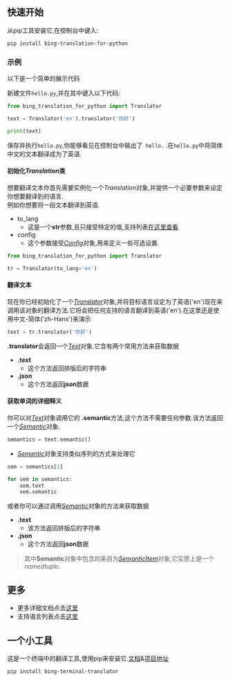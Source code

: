 ## 快速开始
从pip工具安装它,在控制台中键入:

    pip install bing-translation-for-python

### 示例
以下是一个简单的展示代码

新建文件`hello.py`,并在其中键入以下代码:
```python
from bing_translation_for_python import Translator

text = Translator('en').translator('你好')

print(text)
```
保存并执行`hello.py`,你能够看见在控制台中输出了` hello.` .在`hello.py`中将简体中文的文本翻译成为了英语.

<!-- TODO 未定义的url链接-->
#### 初始化*Translation*类
想要翻译文本你首先需要实例化一个*Translation*对象,并提供一个必要参数来设定你想要翻译到的语言.<br>例如你想要将一段文本翻译到英语.
* to_lang
    * 这是一个**str**参数,且只接受特定的值,支持列表[在这里查看][1]
* config
    * 这个参数接受[*Config*](api/config)对象,用来定义一些可选设置.

```python
from bing_translation_for_python import Translator

tr = Translator(to_lang='en')
```

#### 翻译文本
现在你已经初始化了一个[*Translator*][2]对象,并将目标语言设定为了英语('en')现在来调用该对象的翻译方法.它将会把任何支持的语言翻译到英语('en').在这里还是使用中文-简体('zh-Hans')来演示
```python
text = tr.translator('你好')
```
**.translator**会返回一个[*Text*][3]对象.它含有两个常用方法来获取数据
* **.text**
    * 这个方法返回排版后的字符串
* **.json**
    * 这个方法返回**json**数据

#### 获取单词的详细释义
你可以对[*Text*][3]对象调用它的 **.semantic**方法,这个方法不需要任何参数.该方法返回一个[*Semantic*][4]对象.
```python
semantics = text.semantic()
```
* [*Semantic*][4]对象支持类似序列的方式来处理它
```python
sem = semantics[1]

for sem in semantics:
    sem.text
    sem.semantic
```

或者你可以通过调用[*Semantic*][4]对象的方法来获取数据
* **.text**
    * 该方法返回排版后的字符串
* **.json**
    * 这个方法返回**json**数据

>其中**Semantic**对象中包含的条目为[*SemanticItem*][4]对象,它实质上是一个*namedtuple*.


## 更多
* 更多详细文档点击[这里](api/)
* 支持语言列表点击[这里][1]

<!-- TODO 终端工具的文档链接和项目地址 -->
## 一个小工具
这是一个终端中的翻译工具,使用pip来安装它.[文档]()&[项目地址]()

    pip install bing-terminal-translator

<!-- 语言支持 -->
[1]:supported-languages/
<!-- Translator -->
[2]:api/translator/
<!-- Text -->
[3]:api/text/
<!-- Semantic -->
[4]:api/semantic
